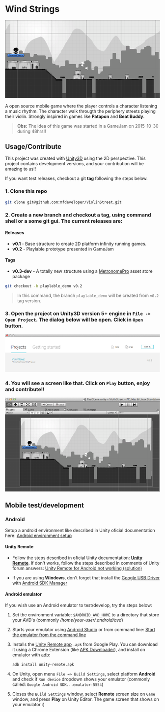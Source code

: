 # Wind Strings

![Screenshot](Images/violinstreet-logo.png)

A open source mobile game where the player controls a character listening a music rhythm. The character walk througth the periphery streets playing their violin. Strongly inspired in games like **Patapon** and **Beat Buddy**.

> **Obs:** The idea of this game was started in a GameJam on 2015-10-30 during 48hrs!!

## Usage/Contribute

This project was created with [Unity3D](https://unity3d.com) using the 2D perspective. This project contains development versions, and your contribution will be amazing to us!!

If you want test releases, checkout a git **tag** following the steps below.

### 1.  Clone this repo

```bash
git clone git@github.com:mfdeveloper/ViolinStreet.git
```
### 2. Create a new branch and checkout a tag, using command shell or a some git gui. The current releases are:

  #### Releases

  - **v0.1** - Base structure to create 2D platform infinity running games.
  - **v0.2** - Playlable prototype presented in GameJam

  #### Tags

  - **v0.3-dev** - A totally new structure using a [MetronomePro](https://assetstore.unity.com/packages/tools/audio/metronome-pro-79054) asset store package

```bash
git checkout -b playlable_demo v0.2
```
> In this command, the branch ``` playlable_demo ``` will be created from ``` v0.2 ``` tag version.

### 3. Open the project on **Unity3D version 5+** engine in ` File -> Open Project `. The dialog below will be open. Click in ` Open ` button.

![Open Project](Images/unity-open-project.png)

### 4. You will see a screen like that. Click on ` Play ` button, enjoy and contribute!!

![Game Prototype](Images/unity-prototype-game.png)

## Mobile test/development

### Android

Setup a android environment like described in Unity oficial documentation here: [Android environment setup](https://docs.unity3d.com/Manual/android-sdksetup.html)

#### Unity Remote

- Follow the steps described in oficial Unity documentation: **[Unity Remote](https://docs.unity3d.com/Manual/UnityRemote5.html)**. If don't works, follow the steps described in comments of Unity forum answers: [Unity Remote for Android not working (solution)](https://answers.unity.com/questions/198853/unity-remote-for-android-not-working-solution.html)

- If you are using **Windows**, don't forget that install the [Google USB Driver](https://developer.android.com/studio/run/win-usb) with [Android SDK Manager](https://developer.android.com/studio/intro/update.html#sdk-manager)

#### Android emulator

If you wish use an Android emulator to test/develop, try the steps below:

1. Set the environment variable: `$ANDROID_AVD_HOME` to a directory that store your AVD's (commonly _/home/your-user/.android/avd_)

2. Starts your emulator using [Android Studio](https://developer.android.com/studio) or from command line: [Start the emulator from the command line](https://developer.android.com/studio/run/emulator-commandline)

3. Installs the [Unity Remote app](https://play.google.com/store/apps/details?id=com.unity3d.genericremote&hl=en) `.apk` from Google Play. You can download it using a Chrome Extension (like [APK Downloader]((https://apk.support/apk-downloader))), and install on emulator with [adb](https://developer.android.com/studio/command-line/adb):

    ```bash
    adb install unity-remote.apk
    ```

4. On Unity, open menu `File => Build Settings`, select platform **Android** and check if `Run device` dropdown shows your emulator (commonly called: `Google Android SDK...emulator-5554`)

5. Closes the `Build Settings` window, select **Remote** screen size on `Game` window, and press **Play** on Unity Editor. The game screen that shows on your emulator :)